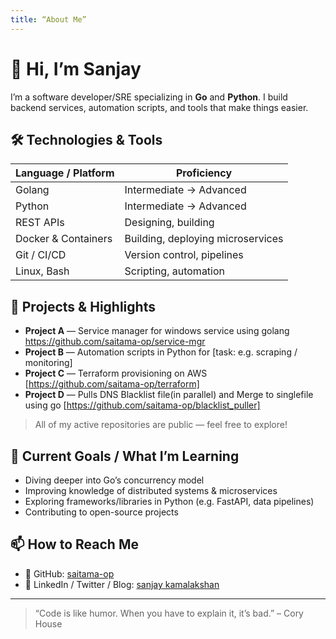 ```yaml
---
title: “About Me”
---
```


# 👋 Hi, I’m Sanjay

I’m a software developer/SRE specializing in **Go** and **Python**. I build backend services, automation scripts, and tools that make things easier.

## 🛠 Technologies & Tools

| Language / Platform | Proficiency |
|---------------------|-------------|
| Golang              | Intermediate → Advanced |
| Python              | Intermediate → Advanced |
| REST APIs           | Designing, building |
| Docker & Containers | Building, deploying microservices |
| Git / CI/CD         | Version control, pipelines |
| Linux, Bash         | Scripting, automation |

## 🔭 Projects & Highlights

- **Project A** — Service manager for windows service using golang https://github.com/saitama-op/service-mgr
- **Project B** — Automation scripts in Python for [task: e.g. scraping / monitoring]  
- **Project C** — Terraform provisioning on AWS [https://github.com/saitama-op/terraform]
- **Project D** — Pulls DNS Blacklist file(in parallel) and Merge to singlefile using go [https://github.com/saitama-op/blacklist_puller]

> All of my active repositories are public — feel free to explore!  

## 🌱 Current Goals / What I’m Learning

- Diving deeper into Go’s concurrency model  
- Improving knowledge of distributed systems & microservices  
- Exploring frameworks/libraries in Python (e.g. FastAPI, data pipelines)  
- Contributing to open-source projects  

## 📫 How to Reach Me

- 🔹 GitHub: [saitama-op](https://github.com/saitama-op)  
- 🔹 LinkedIn / Twitter / Blog: [sanjay kamalakshan](https://www.linkedin.com/in/sanjay-kamalakshan-6531b516) 

---

> “Code is like humor. When you have to explain it, it’s bad.” – Cory House
